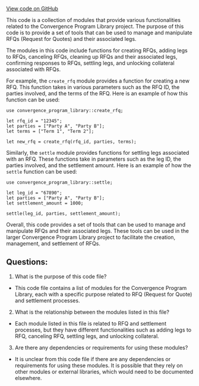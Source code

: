[View code on GitHub](https://github.com/convergence-rfq/convergence-program-library/rfq/program/src/instructions/rfq/mod.rs)

This code is a collection of modules that provide various functionalities related to the Convergence Program Library project. The purpose of this code is to provide a set of tools that can be used to manage and manipulate RFQs (Request for Quotes) and their associated legs. 

The modules in this code include functions for creating RFQs, adding legs to RFQs, canceling RFQs, cleaning up RFQs and their associated legs, confirming responses to RFQs, settling legs, and unlocking collateral associated with RFQs. 

For example, the `create_rfq` module provides a function for creating a new RFQ. This function takes in various parameters such as the RFQ ID, the parties involved, and the terms of the RFQ. Here is an example of how this function can be used:

```
use convergence_program_library::create_rfq;

let rfq_id = "12345";
let parties = ["Party A", "Party B"];
let terms = ["Term 1", "Term 2"];

let new_rfq = create_rfq(rfq_id, parties, terms);
```

Similarly, the `settle` module provides functions for settling legs associated with an RFQ. These functions take in parameters such as the leg ID, the parties involved, and the settlement amount. Here is an example of how the `settle` function can be used:

```
use convergence_program_library::settle;

let leg_id = "67890";
let parties = ["Party A", "Party B"];
let settlement_amount = 1000;

settle(leg_id, parties, settlement_amount);
```

Overall, this code provides a set of tools that can be used to manage and manipulate RFQs and their associated legs. These tools can be used in the larger Convergence Program Library project to facilitate the creation, management, and settlement of RFQs.
## Questions: 
 1. What is the purpose of this code file?
- This code file contains a list of modules for the Convergence Program Library, each with a specific purpose related to RFQ (Request for Quote) and settlement processes.

2. What is the relationship between the modules listed in this file?
- Each module listed in this file is related to RFQ and settlement processes, but they have different functionalities such as adding legs to RFQ, canceling RFQ, settling legs, and unlocking collateral.

3. Are there any dependencies or requirements for using these modules?
- It is unclear from this code file if there are any dependencies or requirements for using these modules. It is possible that they rely on other modules or external libraries, which would need to be documented elsewhere.